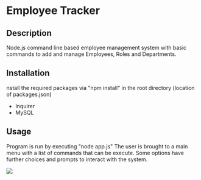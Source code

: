 # Employee Tracker

## Description
Node.js command line based employee management system with basic commands to add and manage Employees, Roles and Departments.

## Installation
nstall the required packages via "npm install" in the root directory (location of packages.json)
- Inquirer
- MySQL

## Usage
Program is run by executing "node app.js" The user is brought to a main menu with a list of commands that can be execute. Some options have further choices and prompts to interact with the system.

![](animation.gif)
